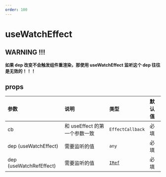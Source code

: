 ```yaml
---
order: 100
---
```


# useWatchEffect

<code src="./demos/watch.tsx"></code>

<code src="./demos/watchRef.tsx"></code>

## WARNING !!!

**如果 dep 改变不会触发组件重渲染，那使用 useWatchEffect 监听这个 dep 往往是无效的！！！**

## props

| 参数                    | 说明                          | 类型                                           | 默认值 |
| :---------------------- | :---------------------------- | :--------------------------------------------- | :----- |
| cb                      | 和 useEffect 的第一个参数一致 | `EffectCallback`                               | 必填   |
| dep (useWatchEffect)    | 需要监听的值                  | `any`                                          | 必填   |
| dep (useWatchRefEffect) | 需要监听的值                  | [`IRef`](/util-doc/type#来自-zhux-utils-react) | 必填   |
